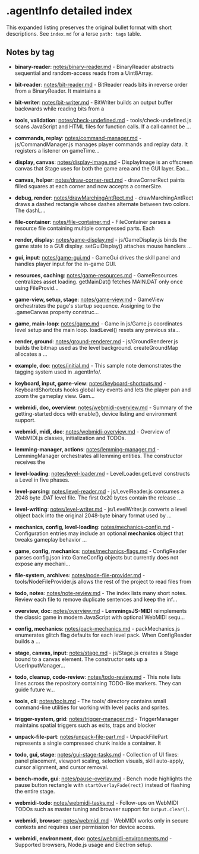 # .agentInfo detailed index

This expanded listing preserves the original bullet format with short descriptions. See `index.md` for a terse `path: tags` table.

## Notes by tag
- **binary-reader**: [notes/binary-reader.md](notes/binary-reader.md) - BinaryReader abstracts sequential and random-access reads from a Uint8Array.
- **bit-reader**: [notes/bit-reader.md](notes/bit-reader.md) - BitReader reads bits in reverse order from a BinaryReader. It maintains a
- **bit-writer**: [notes/bit-writer.md](notes/bit-writer.md) - BitWriter builds an output buffer backwards while reading bits from a
- **tools, validation**: [notes/check-undefined.md](notes/check-undefined.md) - tools/check-undefined.js scans JavaScript and HTML files for function calls. If a call cannot be ...
- **commands, replay**: [notes/command-manager.md](notes/command-manager.md) - js/CommandManager.js manages player commands and replay data. It registers a listener on gameTime...
- **display, canvas**: [notes/display-image.md](notes/display-image.md) - DisplayImage is an offscreen canvas that Stage uses for both the game area and the GUI layer. Eac...
- **canvas, helper**: [notes/draw-corner-rect.md](notes/draw-corner-rect.md) - drawCornerRect paints filled squares at each corner and now accepts a cornerSize.
- **debug, render**: [notes/drawMarchingAntRect.md](notes/drawMarchingAntRect.md) - drawMarchingAntRect draws a dashed rectangle whose dashes alternate between two colors. The dashL...
- **file-container**: [notes/file-container.md](notes/file-container.md) - FileContainer parses a resource file containing multiple compressed parts. Each
- **render, display**: [notes/game-display.md](notes/game-display.md) - js/GameDisplay.js binds the game state to a GUI display. setGuiDisplay() attaches mouse handlers ...
- **gui, input**: [notes/game-gui.md](notes/game-gui.md) - GameGui drives the skill panel and handles player input for the in-game GUI.
- **resources, caching**: [notes/game-resources.md](notes/game-resources.md) - GameResources centralizes asset loading. getMainDat() fetches MAIN.DAT only once using FileProvid...
- **game-view, setup, stage**: [notes/game-view.md](notes/game-view.md) - GameView orchestrates the page's startup sequence. Assigning to the .gameCanvas property construc...
- **game, main-loop**: [notes/game.md](notes/game.md) - Game in js/Game.js coordinates level setup and the main loop. loadLevel() resets any previous sta...
- **render, ground**: [notes/ground-renderer.md](notes/ground-renderer.md) - js/GroundRenderer.js builds the bitmap used as the level background. createGroundMap allocates a ...
- **example, doc**: [notes/initial.md](notes/initial.md) - This sample note demonstrates the tagging system used in .agentInfo/.
- **keyboard, input, game-view**: [notes/keyboard-shortcuts.md](notes/keyboard-shortcuts.md) - KeyboardShortcuts hooks global key events and lets the player pan and zoom the gameplay view. Gam...
- **webmidi, doc, overview**: [notes/webmidi-overview.md](notes/webmidi-overview.md) - Summary of the getting-started docs with enable(), device listing and environment support.
- **webmidi, midi, doc**: [notes/webmidi-overview.md](notes/webmidi-overview.md) - Overview of WebMIDI.js classes, initialization and TODOs.
- **lemming-manager, actions**: [notes/lemming-manager.md](notes/lemming-manager.md) - LemmingManager orchestrates all lemming entities. The constructor receives the
- **level-loading**: [notes/level-loader.md](notes/level-loader.md) - LevelLoader.getLevel constructs a Level in five phases.
- **level-parsing**: [notes/level-reader.md](notes/level-reader.md) - js/LevelReader.js consumes a 2048 byte .DAT level file. The first 0x20 bytes contain the release ...
- **level-writing**: [notes/level-writer.md](notes/level-writer.md) - js/LevelWriter.js converts a level object back into the original 2048‑byte binary format used by ...
- **mechanics, config, level-loading**: [notes/mechanics-config.md](notes/mechanics-config.md) - Configuration entries may include an optional **mechanics** object that tweaks gameplay behavior ...
- **game, config, mechanics**: [notes/mechanics-flags.md](notes/mechanics-flags.md) - ConfigReader parses config.json into GameConfig objects but currently does not expose any mechani...
- **file-system, archives**: [notes/node-file-provider.md](notes/node-file-provider.md) - tools/NodeFileProvider.js allows the rest of the project to read files from
- **todo, notes**: [notes/note-review.md](notes/note-review.md) - The index lists many short notes. Review each file to remove duplicate sentences and keep the inf...
- **overview, doc**: [notes/overview.md](notes/overview.md) - **LemmingsJS-MIDI** reimplements the classic game in modern JavaScript with optional WebMIDI sequ...
- **config, mechanics**: [notes/pack-mechanics.md](notes/pack-mechanics.md) - packMechanics.js enumerates glitch flag defaults for each level pack. When ConfigReader builds a ...
- **stage, canvas, input**: [notes/stage.md](notes/stage.md) - js/Stage.js creates a Stage bound to a canvas element. The constructor sets up a UserInputManager...
- **todo, cleanup, code-review**: [notes/todo-review.md](notes/todo-review.md) - This note lists lines across the repository containing TODO-like markers. They can guide future w...
- **tools, cli**: [notes/tools.md](notes/tools.md) - The tools/ directory contains small command-line utilities for working with level packs and sprites.
- **trigger-system, grid**: [notes/trigger-manager.md](notes/trigger-manager.md) - TriggerManager maintains spatial triggers such as exits, traps and blocker
- **unpack-file-part**: [notes/unpack-file-part.md](notes/unpack-file-part.md) - UnpackFilePart represents a single compressed chunk inside a container. It
- **todo, gui, stage**: [notes/gui-stage-tasks.md](notes/gui-stage-tasks.md) - Collection of UI fixes: panel placement, viewport scaling, selection visuals, skill auto-apply, cursor alignment, and cursor removal.
- **bench-mode, gui**: [notes/pause-overlay.md](notes/pause-overlay.md) - Bench mode highlights the pause button rectangle with `startOverlayFade(rect)` instead of flashing the entire stage.
- **webmidi-todo**: [notes/webmidi-tasks.md](notes/webmidi-tasks.md) - Follow-ups on WebMIDI TODOs such as master tuning and browser support for `Output.clear()`.


- **webmidi, browser**: [notes/webmidi.md](notes/webmidi.md) - WebMIDI works only in secure contexts and requires user permission for device access.
- **webmidi, environment, doc**: [notes/webmidi-environments.md](notes/webmidi-environments.md) - Supported browsers, Node.js usage and Electron setup.
